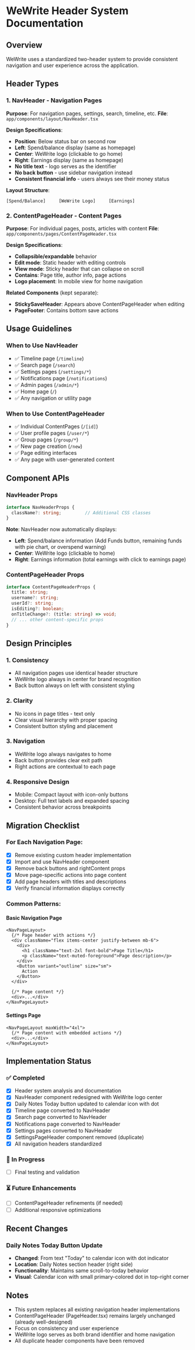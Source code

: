 # WeWrite Header System Documentation

## Overview

WeWrite uses a standardized two-header system to provide consistent navigation and user experience across the application.

## Header Types

### 1. NavHeader - Navigation Pages
**Purpose**: For navigation pages, settings, search, timeline, etc.
**File**: `app/components/layout/NavHeader.tsx`

**Design Specifications**:
- **Position**: Below status bar on second row
- **Left**: Spend/balance display (same as homepage)
- **Center**: WeWrite logo (clickable to go home)
- **Right**: Earnings display (same as homepage)
- **No title text** - logo serves as the identifier
- **No back button** - use sidebar navigation instead
- **Consistent financial info** - users always see their money status

**Layout Structure**:
```
[Spend/Balance]     [WeWrite Logo]     [Earnings]
```

### 2. ContentPageHeader - Content Pages
**Purpose**: For individual pages, posts, articles with content
**File**: `app/components/pages/ContentPageHeader.tsx`

**Design Specifications**:
- **Collapsible/expandable** behavior
- **Edit mode**: Static header with editing controls
- **View mode**: Sticky header that can collapse on scroll
- **Contains**: Page title, author info, page actions
- **Logo placement**: In mobile view for home navigation

**Related Components** (kept separate):
- **StickySaveHeader**: Appears above ContentPageHeader when editing
- **PageFooter**: Contains bottom save actions

## Usage Guidelines

### When to Use NavHeader
- ✅ Timeline page (`/timeline`)
- ✅ Search page (`/search`)
- ✅ Settings pages (`/settings/*`)
- ✅ Notifications page (`/notifications`)
- ✅ Admin pages (`/admin/*`)
- ✅ Home page (`/`)
- ✅ Any navigation or utility page

### When to Use ContentPageHeader
- ✅ Individual ContentPages (`/[id]`)
- ✅ User profile pages (`/user/*`)
- ✅ Group pages (`/group/*`)
- ✅ New page creation (`/new`)
- ✅ Page editing interfaces
- ✅ Any page with user-generated content

## Component APIs

### NavHeader Props
```typescript
interface NavHeaderProps {
  className?: string;         // Additional CSS classes
}
```

**Note**: NavHeader now automatically displays:
- **Left**: Spend/balance information (Add Funds button, remaining funds with pie chart, or overspend warning)
- **Center**: WeWrite logo (clickable to home)
- **Right**: Earnings information (total earnings with click to earnings page)

### ContentPageHeader Props
```typescript
interface ContentPageHeaderProps {
  title: string;
  username?: string;
  userId?: string;
  isEditing?: boolean;
  onTitleChange?: (title: string) => void;
  // ... other content-specific props
}
```

## Design Principles

### 1. Consistency
- All navigation pages use identical header structure
- WeWrite logo always in center for brand recognition
- Back button always on left with consistent styling

### 2. Clarity
- No icons in page titles - text only
- Clear visual hierarchy with proper spacing
- Consistent button styling and placement

### 3. Navigation
- WeWrite logo always navigates to home
- Back button provides clear exit path
- Right actions are contextual to each page

### 4. Responsive Design
- Mobile: Compact layout with icon-only buttons
- Desktop: Full text labels and expanded spacing
- Consistent behavior across breakpoints

## Migration Checklist

### For Each Navigation Page:
- [x] Remove existing custom header implementation
- [x] Import and use NavHeader component
- [x] Remove back buttons and rightContent props
- [x] Move page-specific actions into page content
- [x] Add page headers with titles and descriptions
- [x] Verify financial information displays correctly

### Common Patterns:

#### Basic Navigation Page
```tsx
<NavPageLayout>
  {/* Page header with actions */}
  <div className="flex items-center justify-between mb-6">
    <div>
      <h1 className="text-2xl font-bold">Page Title</h1>
      <p className="text-muted-foreground">Page description</p>
    </div>
    <Button variant="outline" size="sm">
      Action
    </Button>
  </div>

  {/* Page content */}
  <div>...</div>
</NavPageLayout>
```

#### Settings Page
```tsx
<NavPageLayout maxWidth="4xl">
  {/* Page content with embedded actions */}
  <div>...</div>
</NavPageLayout>
```

## Implementation Status

### ✅ Completed
- [x] Header system analysis and documentation
- [x] NavHeader component redesigned with WeWrite logo center
- [x] Daily Notes Today button updated to calendar icon with dot
- [x] Timeline page converted to NavHeader
- [x] Search page converted to NavHeader
- [x] Notifications page converted to NavHeader
- [x] Settings pages converted to NavHeader
- [x] SettingsPageHeader component removed (duplicate)
- [x] All navigation headers standardized

### 🔄 In Progress
- [ ] Final testing and validation

### ⏳ Future Enhancements
- [ ] ContentPageHeader refinements (if needed)
- [ ] Additional responsive optimizations

## Recent Changes

### Daily Notes Today Button Update
- **Changed**: From text "Today" to calendar icon with dot indicator
- **Location**: Daily Notes section header (right side)
- **Functionality**: Maintains same scroll-to-today behavior
- **Visual**: Calendar icon with small primary-colored dot in top-right corner

## Notes

- This system replaces all existing navigation header implementations
- ContentPageHeader (PageHeader.tsx) remains largely unchanged (already well-designed)
- Focus on consistency and user experience
- WeWrite logo serves as both brand identifier and home navigation
- All duplicate header components have been removed
